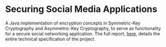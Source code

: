 # Securing Social Media Applications
A Java implementation of encryption concepts in Symmetric-Key Cryptography and Asymmetric-Key Cryptography, to serve as functionality for a secure social networking application. The full report, [here](Secure-Social-App-Report.pdf), details the entire technical specification of the project.